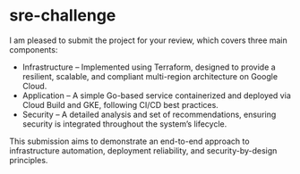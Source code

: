 # sre-challenge

I am pleased to submit the project for your review, which covers three main components:

- Infrastructure – Implemented using Terraform, designed to provide a resilient, scalable, and compliant multi-region architecture on Google Cloud.
- Application – A simple Go-based service containerized and deployed via Cloud Build and GKE, following CI/CD best practices.
- Security – A detailed analysis and set of recommendations, ensuring security is integrated throughout the system’s lifecycle.

This submission aims to demonstrate an end-to-end approach to infrastructure automation, deployment reliability, and security-by-design principles.